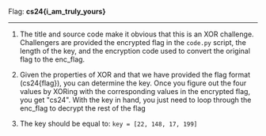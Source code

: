 Flag: **cs24{i_am_truly_yours}**

---

1) The title and source code make it obvious that this is an XOR challenge. Challengers are provided the encrypted flag in the `code.py` script, the length of the key, and the encryption code used to convert the original flag to the enc_flag.

1) Given the properties of XOR and that we have provided the flag format (cs24{flag}), you can determine the key. Once you figure out the four values by XORing with the corresponding values in the encrypted flag, you get "cs24". With the key in hand, you just need to loop through the enc_flag to decrypt the rest of the flag

1) The key should be equal to: `key = [22, 148, 17, 199]`
